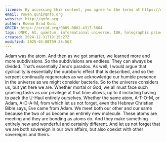 ```yaml
---
license: By accessing this content, you agree to the terms at https://qnfo.org/LICENSE
email: rowan.quni@qnfo.org
website: http://qnfo.org
author: Rowan Brad Quni
ORCID: https://orcid.org/0009-0002-4317-5604
tags: QNFO, AI, quantum, informational universe, IUH, holographic principle
created: 2024-12-31T19:15:27Z
modified: 2025-03-08T09:38:56Z
---
```


Adam was the atom. And then as we got smarter, we learned more and more subdivisions. So the subdivisions are endless. They can always be divided. That’s essentially Zeno’s paradox. As well, I would argue that cyclicality is essentially the ouroboric effect that is described, and so the serpent continually regenerates as we acknowledge our humble presence in the universe as we might consider bacteria. So to the universe considers us, but yet here we are. Whether mortal or God, we all must face such grueling tasks as our privilege at that time allows, up to it including having to pack the U-Haul entirely ourselves. Whether the same atom, A-T-O-M, or Adam, A-D-A-M, from which let us not forget, even the Hebrew Christian Bible says, Eve came from Adam. We meet both our other and our same because the two of us become an entirely new molecule. These atoms are meeting and they are bonding as atoms do. And they make something entirely new and wonderful and certainly different. And let us not forget that we are both sovereign in our own affairs, but also coexist with other sovereigns and theirs.
